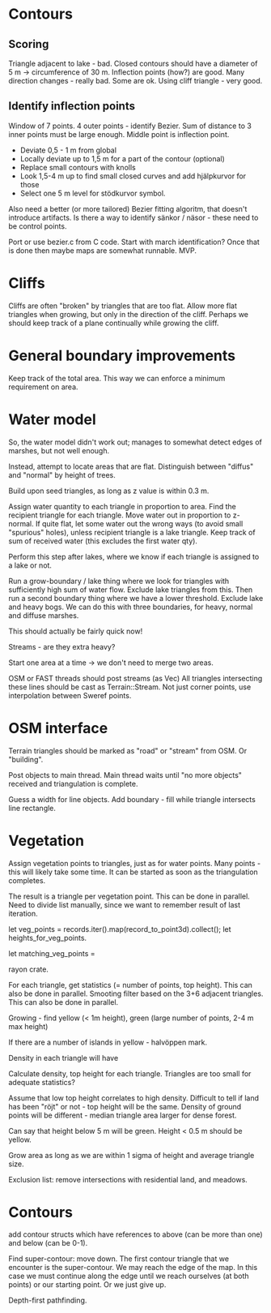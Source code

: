 # Contours
## Scoring
Triangle adjacent to lake - bad. 
Closed contours should have a diameter of 5 m -> circumference of 30 m. 
Inflection points (how?) are good.
Many direction changes - really bad. Some are ok.
Using cliff triangle - very good.

## Identify inflection points
Window of 7 points. 
4 outer points - identify Bezier.
Sum of distance to 3 inner points must be large enough. 
Middle point is inflection point. 

- Deviate 0,5 - 1 m from global
- Locally deviate up to 1,5 m for a part of the contour (optional)
- Replace small contours with knolls
- Look 1,5-4 m up to find small closed curves and add hjälpkurvor for those
- Select one 5 m level for stödkurvor symbol.

Also need a better (or more tailored) Bezier fitting algoritm, that doesn't introduce artifacts. Is there a way to identify sänkor / näsor - these need to be control points.

Port or use bezier.c from C code.
Start with march identification? Once that is done then maybe maps are somewhat runnable. MVP.

# Cliffs

Cliffs are often "broken" by triangles that are too flat. Allow more flat triangles when growing, but only in the direction of the cliff. Perhaps we should keep track of a plane continually while growing the cliff.

# General boundary improvements

Keep track of the total area. This way we can enforce a minimum requirement on area.

# Water model

So, the water model didn't work out; manages to somewhat detect edges of marshes, but not well enough.

Instead, attempt to locate areas that are flat. Distinguish between "diffus" and "normal" by height of trees.

Build upon seed triangles, as long as z value is within 0.3 m. 

Assign water quantity to each triangle in proportion to area.
Find the recipient triangle for each triangle.
Move water out in proportion to z-normal.
If quite flat, let some water out the wrong ways (to avoid small "spurious" holes), unless recipient triangle is a 
lake triangle.
Keep track of sum of received water (this excludes the first water qty).

Perform this step after lakes, where we know if each triangle is assigned to a lake or not.

Run a grow-boundary / lake thing where we look for triangles with sufficiently high sum of water flow. Exclude lake triangles from this.
Then run a second boundary thing where we have a lower threshold. Exclude lake and heavy bogs.
We can do this with three boundaries, for heavy, normal and diffuse marshes. 

This should actually be fairly quick now!

Streams - are they extra heavy? 

Start one area at a time -> we don't need to merge two areas.

OSM or FAST threads should post streams (as Vec<Sweref>)
All triangles intersecting these lines should be cast as Terrain::Stream. Not just corner points, use interpolation between Sweref points.

# OSM interface

Terrain triangles should be marked as "road" or "stream" from OSM. Or "building". 

Post objects to main thread. Main thread waits until "no more objects" received and triangulation is complete. 

Guess a width for line objects. 
Add boundary - fill while triangle intersects line rectangle.

# Vegetation 

Assign vegetation points to triangles, just as for water points. Many points - this will likely take some time. It can be started as soon as the triangulation completes.

The result is a triangle per vegetation point. This can be done in parallel. Need to divide list manually, since we want to remember result of last iteration. 

let veg_points = records.iter().map(record_to_point3d).collect();
let heights_for_veg_points.

let matching_veg_points = 

rayon crate.

For each triangle, get statistics (= number of points, top height). This can also be done in parallel.
Smooting filter based on the 3+6 adjacent triangles. This can also be done in parallel.

Growing - find yellow (< 1m height), green (large number of points, 2-4 m max height)

If there are a number of islands in yellow - halvöppen mark.

Density in each triangle will have


Calculate density, top height for each triangle. Triangles are too small for adequate statistics?

Assume that low top height correlates to high density. Difficult to tell if land has been "röjt" or not - top height will be the same. Density of ground points will be different - median triangle area larger for dense forest.

Can say that height below 5 m will be green. Height < 0.5 m should be yellow.

Grow area as long as we are within 1 sigma of height and average triangle size.

Exclusion list: remove intersections with residential land, and meadows.


# Contours

add contour structs which have references to above (can be more than one) and below (can be 0-1).

Find super-contour: move down. The first contour triangle that we encounter is the super-contour. We may reach the edge of the map. In this case we must continue along the edge until we reach ourselves (at both points) or our starting point. Or we just give up. 

Depth-first pathfinding.
